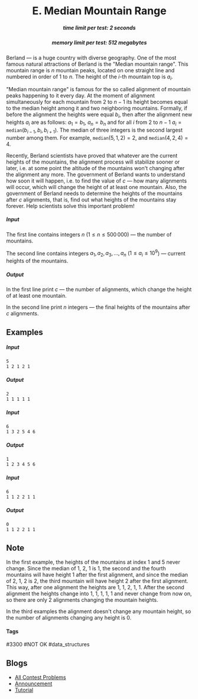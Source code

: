 <h1 style='text-align: center;'> E. Median Mountain Range</h1>

<h5 style='text-align: center;'>time limit per test: 2 seconds</h5>
<h5 style='text-align: center;'>memory limit per test: 512 megabytes</h5>

Berland — is a huge country with diverse geography. One of the most famous natural attractions of Berland is the "Median mountain range". This mountain range is $n$ mountain peaks, located on one straight line and numbered in order of $1$ to $n$. The height of the $i$-th mountain top is $a_i$. 

"Median mountain range" is famous for the so called alignment of mountain peaks happening to it every day. At the moment of alignment simultaneously for each mountain from $2$ to $n - 1$ its height becomes equal to the median height among it and two neighboring mountains. Formally, if before the alignment the heights were equal $b_i$, then after the alignment new heights $a_i$ are as follows: $a_1 = b_1$, $a_n = b_n$ and for all $i$ from $2$ to $n - 1$ $a_i = \texttt{median}(b_{i-1}, b_i, b_{i+1})$. The median of three integers is the second largest number among them. For example, $\texttt{median}(5,1,2) = 2$, and $\texttt{median}(4,2,4) = 4$.

Recently, Berland scientists have proved that whatever are the current heights of the mountains, the alignment process will stabilize sooner or later, i.e. at some point the altitude of the mountains won't changing after the alignment any more. The government of Berland wants to understand how soon it will happen, i.e. to find the value of $c$ — how many alignments will occur, which will change the height of at least one mountain. Also, the government of Berland needs to determine the heights of the mountains after $c$ alignments, that is, find out what heights of the mountains stay forever. Help scientists solve this important problem!

##### Input

The first line contains integers $n$ ($1 \le n \le 500\,000$) — the number of mountains.

The second line contains integers $a_1, a_2, a_3, \ldots, a_n$ ($1 \le a_i \le 10^9$) — current heights of the mountains.

##### Output

In the first line print $c$ — the number of alignments, which change the height of at least one mountain.

In the second line print $n$ integers — the final heights of the mountains after $c$ alignments.

## Examples

##### Input


```text
5
1 2 1 2 1
```
##### Output


```text
2
1 1 1 1 1 
```
##### Input


```text
6
1 3 2 5 4 6
```
##### Output


```text
1
1 2 3 4 5 6 
```
##### Input


```text
6
1 1 2 2 1 1
```
##### Output


```text
0
1 1 2 2 1 1 
```
## Note

In the first example, the heights of the mountains at index $1$ and $5$ never change. Since the median of $1$, $2$, $1$ is $1$, the second and the fourth mountains will have height 1 after the first alignment, and since the median of $2$, $1$, $2$ is $2$, the third mountain will have height 2 after the first alignment. This way, after one alignment the heights are $1$, $1$, $2$, $1$, $1$. After the second alignment the heights change into $1$, $1$, $1$, $1$, $1$ and never change from now on, so there are only $2$ alignments changing the mountain heights.

In the third examples the alignment doesn't change any mountain height, so the number of alignments changing any height is $0$.



#### Tags 

#3300 #NOT OK #data_structures 

## Blogs
- [All Contest Problems](../Codeforces_Round_626_(Div._1,_based_on_Moscow_Open_Olympiad_in_Informatics).md)
- [Announcement](../blogs/Announcement.md)
- [Tutorial](../blogs/Tutorial.md)
